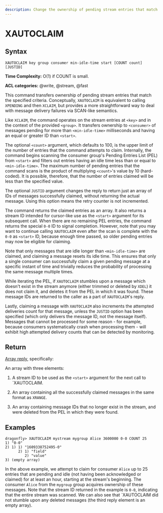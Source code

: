 ```yaml
---
description: Change the ownership of pending stream entries that match the specified criteria.
---
```


# XAUTOCLAIM

## Syntax

    XAUTOCLAIM key group consumer min-idle-time start [COUNT count] [JUSTID]

**Time Complexity:** O(1) if COUNT is small.

**ACL categories:** @write, @stream, @fast

This command transfers ownership of pending stream entries that match the specified criteria. Conceptually, `XAUTOCLAIM` is equivalent to calling `XPENDING` and then `XCLAIM`, but provides a more straightforward way to deal with message delivery failures via SCAN-like semantics.

Like `XCLAIM`, the command operates on the stream entries at `<key>` and in the context of the provided `<group>`. It transfers ownership to `<consumer>` of messages pending for more than `<min-idle-time>` milliseconds and having an equal or greater ID than `<start>`.

The optional `<count>` argument, which defaults to 100, is the upper limit of the number of entries that the command attempts to claim. Internally, the command begins scanning the consumer group's Pending Entries List (PEL) from `<start>` and filters out entries having an idle time less than or equal to `<min-idle-time>`. The maximum number of pending entries that the command scans is the product of multiplying `<count>`'s value by 10 (hard-coded). It is possible, therefore, that the number of entries claimed will be less than the specified value.

The optional `JUSTID` argument changes the reply to return just an array of IDs of messages successfully claimed, without returning the actual message. Using this option means the retry counter is not incremented.

The command returns the claimed entries as an array. It also returns a stream ID intended for cursor-like use as the `<start>` argument for its subsequent call. When there are no remaining PEL entries, the command returns the special `0-0` ID to signal completion. However, note that you may want to continue calling `XAUTOCLAIM` even after the scan is complete with the `0-0` as `<start>` ID, because enough time passed, so older pending entries may now be eligible for claiming.

Note that only messages that are idle longer than `<min-idle-time>` are claimed, and claiming a message resets its idle time. This ensures that only a single consumer can successfully claim a given pending message at a specific instant of time and trivially reduces the probability of processing the same message multiple times.

While iterating the PEL, if `XAUTOCLAIM` stumbles upon a message which doesn't exist in the stream anymore (either trimmed or deleted by `XDEL`) it does not claim it, and deletes it from the PEL in which it was found. These message IDs are returned to the caller as a part of `XAUTOCLAIM`'s reply.

Lastly, claiming a message with `XAUTOCLAIM` also increments the attempted deliveries count for that message, unless the `JUSTID` option has been specified (which only delivers the message ID, not the message itself). Messages that cannot be processed for some reason - for example, because consumers systematically crash when processing them - will exhibit high attempted delivery counts that can be detected by monitoring.


## Return

[Array reply](https://redis.io/docs/reference/protocol-spec/#arrays), specifically:

An array with three elements:

1. A stream ID to be used as the `<start>` argument for the next call to `XAUTOCLAIM.

2. An array containing all the successfully claimed messages in the same format as `XRANGE`.

3. An array containing message IDs that no longer exist in the stream, and were deleted from the PEL in which they were found.

## Examples

```shell
dragonfly> XAUTOCLAIM mystream mygroup Alice 3600000 0-0 COUNT 25
1) "0-0"
2) 1) 1) "1609338752495-0"
      2) 1) "field"
         2) "value"
3) (empty array)
```

In the above example, we attempt to claim for consumer `Alice` up to 25 entries that are pending and idle (not having been acknowledged or claimed) for at least an hour, starting at the stream's beginning. The consumer `Alice` from the `mygroup` group acquires ownership of these messages. Note that the stream ID returned in the example is `0-0`, indicating that the entire stream was scanned. We can also see that `XAUTOCLAIM did not stumble upon any deleted messages (the third reply element is an empty array).